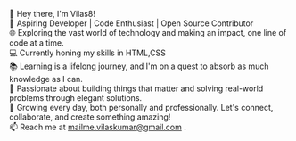 👋 Hey there, I'm Vilas8!<br>
🚀 Aspiring Developer | Code Enthusiast | Open Source Contributor<br>
🌐 Exploring the vast world of technology and making an impact, one line of code at a time.<br>
💻 Currently honing my skills in HTML,CSS <!---,React.js Node.js ---> <br>
📚 Learning is a lifelong journey, and I'm on a quest to absorb as much knowledge as I can.<br>
🔧 Passionate about building things that matter and solving real-world problems through elegant solutions.<br>
🌱 Growing every day, both personally and professionally. Let's connect, collaborate, and create something amazing!<br>
📫 Reach me at mailme.vilaskumar@gmail.com .<br>
<!---
Vilas8/Vilas8 is a ✨ special ✨ repository because its `README.md` (this file) appears on your GitHub profile.
You can click the Preview link to take a look at your changes.
--->
